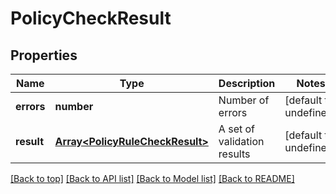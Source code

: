 # PolicyCheckResult

## Properties

|Name | Type | Description | Notes|
|------------ | ------------- | ------------- | -------------|
|**errors** | **number** | Number of errors | [default to undefined]|
|**result** | [**Array&lt;PolicyRuleCheckResult&gt;**](PolicyRuleCheckResult.md) | A set of validation results | [default to undefined]|




[[Back to top]](#) [[Back to API list]](../../README.md#documentation-for-api-endpoints) [[Back to Model list]](../../README.md#documentation-for-models) [[Back to README]](../../README.md)
